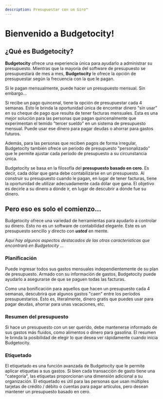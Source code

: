 ```yaml
---
description: Presupuestar con un Giro™
---
```


# Bienvenido a Budgetocity!

## ¿Qué es Budgetocity?

**Budgetocity** ofrece una experiencia única para ayudarlo a administrar su presupuesto. Mientras que la mayoría del software de presupuesto se presupuestará de mes a mes, **Budgetocity** le ofrece la opción de presupuestar según la frecuencia con la que le pagan.

Si le pagan mensualmente, puede hacer un presupuesto mensual. Sin embargo...

Si recibe un pago quincenal, tiene la opción de presupuestar cada 4 semanas. Esto le brinda la oportunidad única de encontrar dinero "sin usar" en su cheque de pago que resulta de tener facturas mensuales. Esta es una mejor solución para las personas que pagan quincenalmente que experimentan el temido "tercer sueldo" en un sistema de presupuesto mensual. Puede usar ese dinero para pagar deudas o ahorrar para gastos futuros.

Además, para las personas que reciben pagos de forma irregular, Budgetocity también ofrece un período de presupuesto "personalizado" que le permite ajustar cada período de presupuesto a su circunstancia única.

Budgetocity se basa en la filosofía del **presupuesto basado en cero**. Es decir, cada dólar que gana debe contabilizarse en un presupuesto. Al construir su presupuesto cuando le pagan, en lugar de tener facturas, tiene la oportunidad de utilizar adecuadamente cada dólar que gana. El objetivo es decirle a su dinero a dónde ir, en lugar de descubrir a dónde fue su dinero.

## Pero eso es solo el comienzo...

Budgetocity ofrece una variedad de herramientas para ayudarlo a controlar su dinero. Esto no es un software de contabilidad elegante. Este es un presupuesto sencillo y directo con _**usted**_ en mente.

_Aquí hay algunos aspectos destacados de las otras características que encontrará en Budgetocity ..._

### Planificación

Puede ingresar todos sus gastos mensuales independientemente de su plan de presupuesto. Armado con su información de gastos, Budgetocity puede ayudarlo a asegurarse de que se paguen todas las facturas.

Como una bonificación para aquellos que hacen un presupuesto cada 4 semanas, descubrirá que algunos gastos "caen" entre los períodos presupuestarios. Esto es, literalmente, dinero gratis que puedes usar para pagar deudas, ahorrar para unas vacaciones, etc.

### Resumen del presupuesto

Si hace un presupuesto con un ser querido, debe mantenerse informado de sus gastos más fluidos, como alimentos o dinero para gasolina. El resumen le brinda la posibilidad de elegir lo que desea ver rápidamente cuando inicia Budgetocity.

### Etiquetado

El etiquetado es una función avanzada de Budgetocity que le permite aplicar etiquetas a sus gastos. Si bien cada transacción de gasto tiene una "categoría", las etiquetas proporcionan una dimensión adicional a su organización. El etiquetado es útil para las personas que usan múltiples tarjetas de crédito / débito o cuentas para pagar artículos, pero desean mantener un presupuesto basado en cero.


